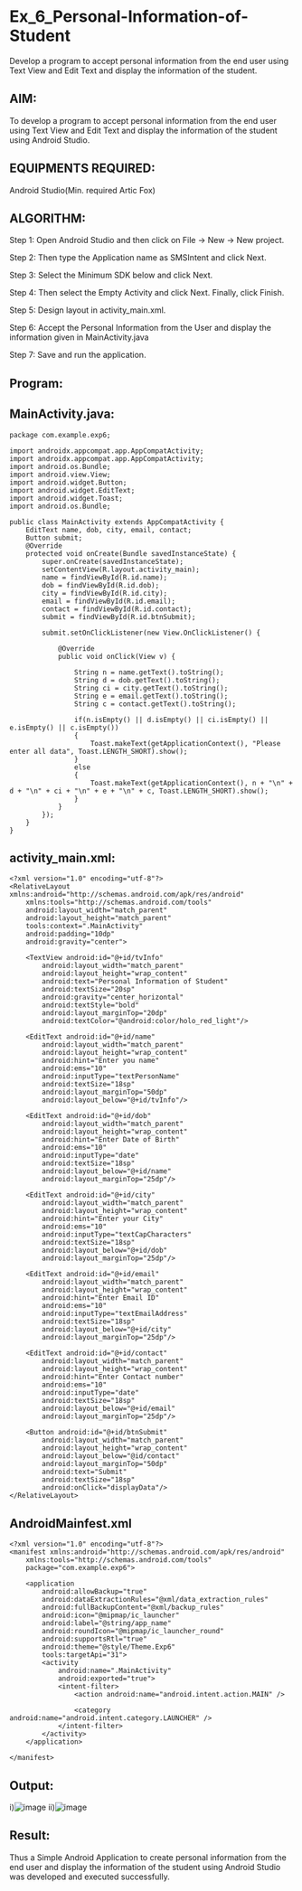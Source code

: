 # Ex_6_Personal-Information-of-Student
Develop a program to accept personal information from the end user using Text View and Edit Text and display the information of the student.

## AIM:
To develop a program to accept personal information from the end user using Text View and Edit Text and display the information of the student using Android Studio.

## EQUIPMENTS REQUIRED:

Android Studio(Min. required Artic Fox)


## ALGORITHM:
Step 1: Open Android Studio and then click on File -> New -> New project.

Step 2: Then type the Application name as SMSIntent and click Next.

Step 3: Select the Minimum SDK below and click Next.

Step 4: Then select the Empty Activity and click Next. Finally, click Finish.

Step 5: Design layout in activity_main.xml.

Step 6: Accept the Personal Information from the User and display the information given in MainActivity.java

Step 7: Save and run the application.


## Program:
## MainActivity.java:
```
package com.example.exp6;

import androidx.appcompat.app.AppCompatActivity;
import androidx.appcompat.app.AppCompatActivity;
import android.os.Bundle;
import android.view.View;
import android.widget.Button;
import android.widget.EditText;
import android.widget.Toast;
import android.os.Bundle;

public class MainActivity extends AppCompatActivity {
    EditText name, dob, city, email, contact;
    Button submit;
    @Override
    protected void onCreate(Bundle savedInstanceState) {
        super.onCreate(savedInstanceState);
        setContentView(R.layout.activity_main);
        name = findViewById(R.id.name);
        dob = findViewById(R.id.dob);
        city = findViewById(R.id.city);
        email = findViewById(R.id.email);
        contact = findViewById(R.id.contact);
        submit = findViewById(R.id.btnSubmit);

        submit.setOnClickListener(new View.OnClickListener() {

            @Override
            public void onClick(View v) {

                String n = name.getText().toString();
                String d = dob.getText().toString();
                String ci = city.getText().toString();
                String e = email.getText().toString();
                String c = contact.getText().toString();

                if(n.isEmpty() || d.isEmpty() || ci.isEmpty() || e.isEmpty() || c.isEmpty())
                {
                    Toast.makeText(getApplicationContext(), "Please enter all data", Toast.LENGTH_SHORT).show();
                }
                else
                {
                    Toast.makeText(getApplicationContext(), n + "\n" + d + "\n" + ci + "\n" + e + "\n" + c, Toast.LENGTH_SHORT).show();
                }
            }
        });
    }
}
```
## activity_main.xml:
```
<?xml version="1.0" encoding="utf-8"?>
<RelativeLayout xmlns:android="http://schemas.android.com/apk/res/android"
    xmlns:tools="http://schemas.android.com/tools"
    android:layout_width="match_parent"
    android:layout_height="match_parent"
    tools:context=".MainActivity"
    android:padding="10dp"
    android:gravity="center">

    <TextView android:id="@+id/tvInfo"
        android:layout_width="match_parent"
        android:layout_height="wrap_content"
        android:text="Personal Information of Student"
        android:textSize="20sp"
        android:gravity="center_horizontal"
        android:textStyle="bold"
        android:layout_marginTop="20dp"
        android:textColor="@android:color/holo_red_light"/>

    <EditText android:id="@+id/name"
        android:layout_width="match_parent"
        android:layout_height="wrap_content"
        android:hint="Enter you name"
        android:ems="10"
        android:inputType="textPersonName"
        android:textSize="18sp"
        android:layout_marginTop="50dp"
        android:layout_below="@+id/tvInfo"/>

    <EditText android:id="@+id/dob"
        android:layout_width="match_parent"
        android:layout_height="wrap_content"
        android:hint="Enter Date of Birth"
        android:ems="10"
        android:inputType="date"
        android:textSize="18sp"
        android:layout_below="@+id/name"
        android:layout_marginTop="25dp"/>

    <EditText android:id="@+id/city"
        android:layout_width="match_parent"
        android:layout_height="wrap_content"
        android:hint="Enter your City"
        android:ems="10"
        android:inputType="textCapCharacters"
        android:textSize="18sp"
        android:layout_below="@+id/dob"
        android:layout_marginTop="25dp"/>

    <EditText android:id="@+id/email"
        android:layout_width="match_parent"
        android:layout_height="wrap_content"
        android:hint="Enter Email ID"
        android:ems="10"
        android:inputType="textEmailAddress"
        android:textSize="18sp"
        android:layout_below="@+id/city"
        android:layout_marginTop="25dp"/>

    <EditText android:id="@+id/contact"
        android:layout_width="match_parent"
        android:layout_height="wrap_content"
        android:hint="Enter Contact number"
        android:ems="10"
        android:inputType="date"
        android:textSize="18sp"
        android:layout_below="@+id/email"
        android:layout_marginTop="25dp"/>

    <Button android:id="@+id/btnSubmit"
        android:layout_width="match_parent"
        android:layout_height="wrap_content"
        android:layout_below="@id/contact"
        android:layout_marginTop="50dp"
        android:text="Submit"
        android:textSize="18sp"
        android:onClick="displayData"/>
</RelativeLayout>
```
## AndroidMainfest.xml
```
<?xml version="1.0" encoding="utf-8"?>
<manifest xmlns:android="http://schemas.android.com/apk/res/android"
    xmlns:tools="http://schemas.android.com/tools"
    package="com.example.exp6">

    <application
        android:allowBackup="true"
        android:dataExtractionRules="@xml/data_extraction_rules"
        android:fullBackupContent="@xml/backup_rules"
        android:icon="@mipmap/ic_launcher"
        android:label="@string/app_name"
        android:roundIcon="@mipmap/ic_launcher_round"
        android:supportsRtl="true"
        android:theme="@style/Theme.Exp6"
        tools:targetApi="31">
        <activity
            android:name=".MainActivity"
            android:exported="true">
            <intent-filter>
                <action android:name="android.intent.action.MAIN" />

                <category android:name="android.intent.category.LAUNCHER" />
            </intent-filter>
        </activity>
    </application>

</manifest>
```
## Output:
i)![image](https://github.com/mathes6112004/Ex_6_Personal-Information-of-Student/assets/119477782/41e34b15-0743-49c4-b850-6502b3f23037)
ii)![image](https://github.com/mathes6112004/Ex_6_Personal-Information-of-Student/assets/119477782/998f2fdc-c96e-4d8a-9abe-921216084d41)
## Result:
Thus a Simple Android Application to create personal information from the end user and display the information of the student using Android Studio was developed and executed successfully.
